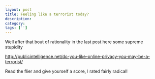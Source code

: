 ```yaml
---
layout: post
title: Feeling like a terrorist today?
description: 
category:
tags: ['']
---
```


Well after that bout of rationality in the last post here some supreme stupidity

http://publicintelligence.net/do-you-like-online-privacy-you-may-be-a-terrorist/

Read the flier and give yourself a score, I rated fairly radical!